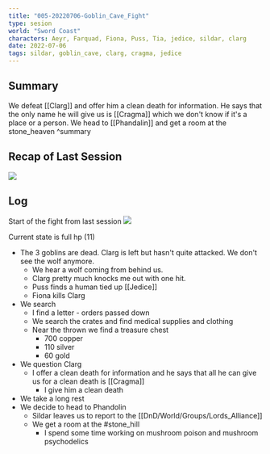 ```yaml
---
title: "005-20220706-Goblin_Cave_Fight"
type: sesion
world: "Sword Coast"
characters: Aeyr, Farquad, Fiona, Puss, Tia, jedice, sildar, clarg
date: 2022-07-06
tags: sildar, goblin_cave, clarg, cragma, jedice
---
```


## Summary
We defeat [[Clarg]] and offer him a clean death for information. He says that the only name he will give us is [[Cragma]] which we don't know if it's a place or a person. We head to [[Phandalin]] and get a room at the stone_heaven ^summary

## Recap of Last Session
![](004-20220622-Goblin_Cave##^summary)

## Log
Start of the fight from last session
![](004-20220622-Goblin_Cave##^fight) 

Current state is full hp (11)


* The 3 goblins are dead. Clarg is left but hasn't quite attacked. We don't see the wolf anymore.
	* We hear a wolf coming from behind us.
	* Clarg pretty much knocks me out with one hit.
	* Puss finds a human tied up [[Jedice]]
	* Fiona kills Clarg
* We search
	*  I find a letter - orders passed down
	* We search the crates and find medical supplies and clothing
	* Near the thrown we find a treasure chest
		* 700 copper 
		* 110 silver
		* 60 gold
* We question Clarg
	* I offer a clean death for information and he says that all he can give us for a clean death is [[Cragma]] 
		* I give him a clean death
* We take a long rest 
* We decide to head to Phandolin
	* Sildar leaves us to report to the [[DnD/World/Groups/Lords_Alliance]]
	* We get a room at the #stone_hill
		*  I spend some time working on mushroom poison and mushroom psychodelics